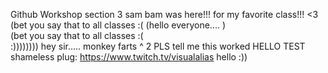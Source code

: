 Github Workshop section 3
sam bam was here!!!
for my favorite class!!!  <3
(bet you say that to all classes :( 
(hello everyone.... )   
(bet you say that to all classes :(    
:))))))))
hey sir.....
monkey farts ^ 2
PLS tell me this worked
HELLO TEST
shameless plug: https://www.twitch.tv/visualalias 
hello :))
